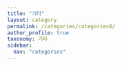 ```yaml
---
title: "기타"
layout: category
permalink: /categories/categories8/
author_profile: true
taxonomy: 기타
sidebar:
  nav: "categories"
---
```

